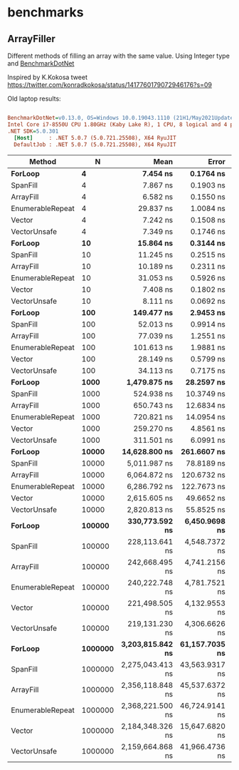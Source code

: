 # benchmarks

## ArrayFiller
Different methods of filling an array with the same value.
Using Integer type and [BenchmarkDotNet](https://benchmarkdotnet.org/articles/guides/getting-started.html)

Inspired by K.Kokosa tweet https://twitter.com/konradkokosa/status/1417760179072946176?s=09

Old laptop results:
``` ini

BenchmarkDotNet=v0.13.0, OS=Windows 10.0.19043.1110 (21H1/May2021Update)
Intel Core i7-8550U CPU 1.80GHz (Kaby Lake R), 1 CPU, 8 logical and 4 physical cores
.NET SDK=5.0.301
  [Host]     : .NET 5.0.7 (5.0.721.25508), X64 RyuJIT
  DefaultJob : .NET 5.0.7 (5.0.721.25508), X64 RyuJIT


```
|           Method |       N |             Mean |          Error |         StdDev |           Median |
|----------------- |-------- |-----------------:|---------------:|---------------:|-----------------:|
|          **ForLoop** |       **4** |         **7.454 ns** |      **0.1764 ns** |      **0.4917 ns** |         **7.427 ns** |
|         SpanFill |       4 |         7.867 ns |      0.1903 ns |      0.2036 ns |         7.927 ns |
|        ArrayFill |       4 |         6.582 ns |      0.1550 ns |      0.1846 ns |         6.652 ns |
| EnumerableRepeat |       4 |        29.837 ns |      1.0084 ns |      2.9416 ns |        29.003 ns |
|           Vector |       4 |         7.242 ns |      0.1508 ns |      0.2560 ns |         7.254 ns |
|     VectorUnsafe |       4 |         7.349 ns |      0.1746 ns |      0.1868 ns |         7.403 ns |
|          **ForLoop** |      **10** |        **15.864 ns** |      **0.3144 ns** |      **0.3861 ns** |        **15.848 ns** |
|         SpanFill |      10 |        11.245 ns |      0.2515 ns |      0.2994 ns |        11.286 ns |
|        ArrayFill |      10 |        10.189 ns |      0.2311 ns |      0.2838 ns |        10.179 ns |
| EnumerableRepeat |      10 |        31.053 ns |      0.5926 ns |      0.5253 ns |        30.961 ns |
|           Vector |      10 |         7.408 ns |      0.1802 ns |      0.1686 ns |         7.451 ns |
|     VectorUnsafe |      10 |         8.111 ns |      0.0692 ns |      0.0614 ns |         8.113 ns |
|          **ForLoop** |     **100** |       **149.477 ns** |      **2.9453 ns** |      **3.8297 ns** |       **150.073 ns** |
|         SpanFill |     100 |        52.013 ns |      0.9914 ns |      0.9274 ns |        51.647 ns |
|        ArrayFill |     100 |        77.039 ns |      1.2551 ns |      1.1741 ns |        76.935 ns |
| EnumerableRepeat |     100 |       101.613 ns |      1.9881 ns |      1.8596 ns |       101.331 ns |
|           Vector |     100 |        28.149 ns |      0.5799 ns |      0.5696 ns |        28.235 ns |
|     VectorUnsafe |     100 |        34.113 ns |      0.7175 ns |      2.0585 ns |        33.542 ns |
|          **ForLoop** |    **1000** |     **1,479.875 ns** |     **28.2597 ns** |     **30.2376 ns** |     **1,485.999 ns** |
|         SpanFill |    1000 |       524.938 ns |     10.3749 ns |     13.4903 ns |       526.881 ns |
|        ArrayFill |    1000 |       650.743 ns |     12.6834 ns |     14.6062 ns |       649.274 ns |
| EnumerableRepeat |    1000 |       720.821 ns |     14.0954 ns |     17.8261 ns |       716.369 ns |
|           Vector |    1000 |       259.270 ns |      4.8561 ns |      6.3143 ns |       259.358 ns |
|     VectorUnsafe |    1000 |       311.501 ns |      6.0991 ns |      6.2634 ns |       311.947 ns |
|          **ForLoop** |   **10000** |    **14,628.800 ns** |    **261.6607 ns** |    **244.7575 ns** |    **14,647.926 ns** |
|         SpanFill |   10000 |     5,011.987 ns |     78.8189 ns |     65.8174 ns |     5,026.836 ns |
|        ArrayFill |   10000 |     6,064.872 ns |    120.6732 ns |    134.1279 ns |     6,077.274 ns |
| EnumerableRepeat |   10000 |     6,286.792 ns |    122.7673 ns |    126.0730 ns |     6,275.406 ns |
|           Vector |   10000 |     2,615.605 ns |     49.6652 ns |     48.7779 ns |     2,629.477 ns |
|     VectorUnsafe |   10000 |     2,820.813 ns |     55.8525 ns |     62.0799 ns |     2,821.610 ns |
|          **ForLoop** |  **100000** |   **330,773.592 ns** |  **6,450.9698 ns** |  **6,902.4654 ns** |   **333,918.115 ns** |
|         SpanFill |  100000 |   228,113.641 ns |  4,548.7372 ns |  5,586.2577 ns |   229,176.233 ns |
|        ArrayFill |  100000 |   242,668.495 ns |  4,741.2156 ns |  6,646.5222 ns |   244,897.949 ns |
| EnumerableRepeat |  100000 |   240,222.748 ns |  4,781.7521 ns |  5,872.4210 ns |   241,256.262 ns |
|           Vector |  100000 |   221,498.505 ns |  4,132.9553 ns |  4,059.1147 ns |   221,244.873 ns |
|     VectorUnsafe |  100000 |   219,131.230 ns |  4,306.6626 ns |  4,229.7185 ns |   219,787.048 ns |
|          **ForLoop** | **1000000** | **3,203,815.842 ns** | **61,157.7035 ns** | **65,438.0576 ns** | **3,203,581.641 ns** |
|         SpanFill | 1000000 | 2,275,043.413 ns | 43,563.9317 ns | 53,500.4204 ns | 2,301,090.039 ns |
|        ArrayFill | 1000000 | 2,356,118.848 ns | 45,537.6372 ns | 52,441.2107 ns | 2,364,718.164 ns |
| EnumerableRepeat | 1000000 | 2,368,221.500 ns | 46,724.9141 ns | 62,376.4182 ns | 2,373,231.641 ns |
|           Vector | 1000000 | 2,184,348.326 ns | 15,647.6820 ns | 13,871.2625 ns | 2,189,460.156 ns |
|     VectorUnsafe | 1000000 | 2,159,664.868 ns | 41,966.4736 ns | 41,216.6885 ns | 2,184,183.789 ns |



